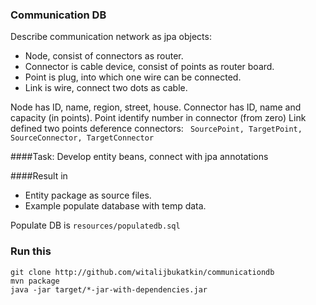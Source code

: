### Communication DB

Describe communication network as jpa objects:
- Node, consist of connectors as router.
- Connector is cable device, consist of points as router board.
- Point is plug, into which one wire can be connected.
- Link is wire, connect two dots as cable.

Node has ID, name, region, street, house.
Connector has ID, name and capacity (in points).
Point identify number in connector (from zero)
Link defined two points deference connectors:
` SourcePoint, TargetPoint, SourceConnector, TargetConnector`

####Task:
Develop entity beans, connect with jpa annotations

####Result in
- Entity package as source files.
- Example populate database with temp data.

Populate DB is `resources/populatedb.sql`

### Run this
```
git clone http://github.com/witalijbukatkin/communicationdb
mvn package
java -jar target/*-jar-with-dependencies.jar
```